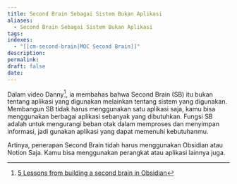 ```yaml
---
title: Second Brain Sebagai Sistem Bukan Aplikasi
aliases:
  - Second Brain Sebagai Sistem Bukan Aplikasi
tags: 
indexes:
  - "[[cm-second-brain|MOC Second Brain]]"
description: 
permalink: 
draft: false
date:
---
```

Dalam video Danny[^1], ia membahas bahwa Second Brain (SB) itu bukan tentang aplikasi yang digunakan melainkan tentang sistem yang digunakan. Membangun SB tidak harus menggunakan satu aplikasi saja, kamu bisa menggunakan berbagai aplikasi sebanyak yang dibutuhkan. Fungsi SB adalah untuk mengurangi beban otak dalam memproses dan menyimpan informasi, jadi gunakan aplikasi yang dapat memenuhi kebutuhanmu.

Artinya, penerapan Second Brain tidah harus menggunakan Obsidian atau Notion Saja. Kamu bisa menggunakan perangkat atau aplikasi lainnya juga.




[^1]: [5 Lessons from building a second brain in Obsidian](https://youtu.be/VqWxuM3q8Gk?si=pkGJIcho3sHmyUnO)
